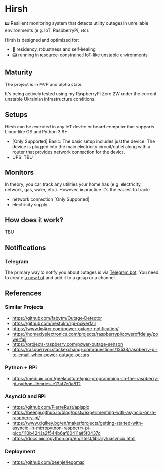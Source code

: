 # Hirsh

📟 Resilient monitoring system that detects utility outages in unreliable environments (e.g. IoT, RaspberryPi, etc).

Hirsh is designed and optimized for:

- 💪 residency, robustness and self-healing 
- 📟 running in resource-constrained IoT-like unstable environments

## Maturity

The project is in MVP and alpha state. 

It's being actively tested using my RaspberryPi Zero 2W under the current unstable Ukrainian infrastructure conditions.

## Setups

Hirsh can be executed in any IoT device or board computer that supports Linux-like OS and Python 3.9+.

- [Only Supported] Basic: The basic setup includes just the device.
    The device is plugged into the main electricity circuit/outlet along with a router that provides network connection for the device.
- UPS: TBU

## Monitors

In theory, you can track any utilities your home has (e.g. electricity, network, gas, water, etc.). 
However, in practice it's the easiest to track:

- network connection [Only Supported]
- electricity supply

## How does it work?

TBU

## Notifications

### Telegram

The primary way to notify you about outages is via [Telegram bot](https://core.telegram.org/bots).
You need to create [a new bot](https://t.me/BotFather) and add it to a group or a channel.

## References

### Similar Projects

- https://github.com/fabytm/Outage-Detector
- https://github.com/nestukh/rpi-powerfail
- https://www.kc4rcr.com/power-outage-notification/
- https://homediyelectronics.com/projects/raspberrypi/poweroffdelay/powerfail
- https://projects-raspberry.com/power-outage-sensor/
- https://raspberrypi.stackexchange.com/questions/13538/raspberry-pi-to-email-when-power-outage-occurs

### Python + RPi

- https://medium.com/geekculture/gpio-programming-on-the-raspberry-pi-python-libraries-e12af7e0a812

### AsyncIO and RPi

- https://github.com/PierreRust/apigpio
- https://beenje.github.io/blog/posts/experimenting-with-asyncio-on-a-raspberry-pi/
- https://www.digikey.bg/en/maker/projects/getting-started-with-asyncio-in-micropython-raspberry-pi-pico/110b4243a2f544b6af60411a85f0437c
- https://docs.micropython.org/en/latest/library/uasyncio.html

### Deployment

- https://github.com/beenje/legomac